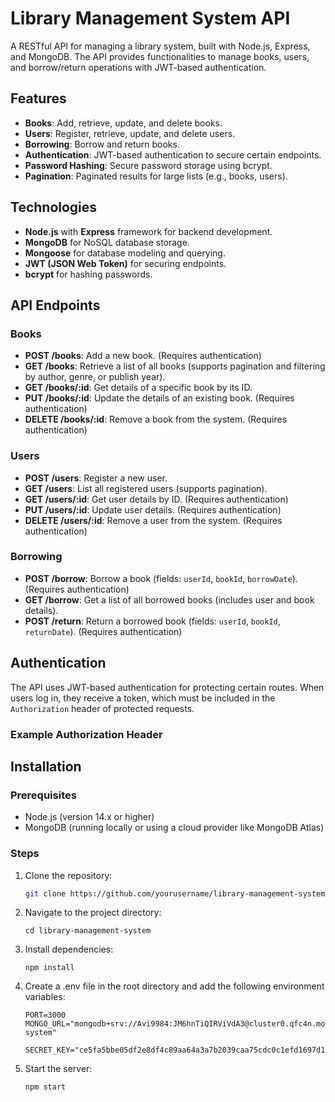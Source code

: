# Library Management System API

A RESTful API for managing a library system, built with Node.js, Express, and MongoDB. The API provides functionalities to manage books, users, and borrow/return operations with JWT-based authentication.

## Features

- **Books**: Add, retrieve, update, and delete books.
- **Users**: Register, retrieve, update, and delete users.
- **Borrowing**: Borrow and return books.
- **Authentication**: JWT-based authentication to secure certain endpoints.
- **Password Hashing**: Secure password storage using bcrypt.
- **Pagination**: Paginated results for large lists (e.g., books, users).

## Technologies

- **Node.js** with **Express** framework for backend development.
- **MongoDB** for NoSQL database storage.
- **Mongoose** for database modeling and querying.
- **JWT (JSON Web Token)** for securing endpoints.
- **bcrypt** for hashing passwords.

## API Endpoints

### Books

- **POST /books**: Add a new book. (Requires authentication)
- **GET /books**: Retrieve a list of all books (supports pagination and filtering by author, genre, or publish year).
- **GET /books/:id**: Get details of a specific book by its ID.
- **PUT /books/:id**: Update the details of an existing book. (Requires authentication)
- **DELETE /books/:id**: Remove a book from the system. (Requires authentication)

### Users

- **POST /users**: Register a new user.
- **GET /users**: List all registered users (supports pagination).
- **GET /users/:id**: Get user details by ID. (Requires authentication)
- **PUT /users/:id**: Update user details. (Requires authentication)
- **DELETE /users/:id**: Remove a user from the system. (Requires authentication)

### Borrowing

- **POST /borrow**: Borrow a book (fields: `userId`, `bookId`, `borrowDate`). (Requires authentication)
- **GET /borrow**: Get a list of all borrowed books (includes user and book details).
- **POST /return**: Return a borrowed book (fields: `userId`, `bookId`, `returnDate`). (Requires authentication)

## Authentication

The API uses JWT-based authentication for protecting certain routes. When users log in, they receive a token, which must be included in the `Authorization` header of protected requests.

### Example Authorization Header


## Installation

### Prerequisites

- Node.js (version 14.x or higher)
- MongoDB (running locally or using a cloud provider like MongoDB Atlas)

### Steps

1. Clone the repository:

   ```bash
   git clone https://github.com/yourusername/library-management-system.git
2. Navigate to the project directory:
    ```
    cd library-management-system

3. Install dependencies:
    ```
    npm install
4. Create a .env file in the root directory and add the following environment variables:
    ```
    PORT=3000
    MONGO_URL="mongodb+srv://Avi9984:JM6hnTiQIRViVdA3@cluster0.qfc4n.mongodb.net/lms-system"

    SECRET_KEY="ce5fa5bbe05df2e8df4c89aa64a3a7b2039caa75cdc0c1efd1697d1844db8f7be6d1c184f45602dd4e4993e7d9a6794548ef4f27e4f2251d6387df53a7de3c01bd3b93a21c6d"
5. Start the server:
    ```
    npm start
    